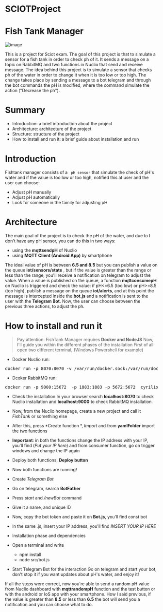 # SCIOTProject

# Fish Tank Manager
![image](https://user-images.githubusercontent.com/55912466/120684174-ad854000-c49e-11eb-8771-991297893ec6.png)

This is a project for Sciot exam. 
The goal of this project is that to simulate a sensor  for a fish tank in order to check ph of it. It sends a message on a topic on RabbitMQ and two functions in Nuclio that send and receive message. The idea behind this project is to simulate a sensor that checks ph of the water in order to change it when it is too low or too high. The change takes place by sending a message to a bot telegram and through the bot commands the pH is modified, where the command simulate the action ("Decrease the ph").

# Summary

+ Introduction: a brief introduction about the project
+ Architecture: architecture of the project
+ Structure: structure of the project
+ How to install and run it: a brief guide about installation and run

# Introduction
Fishtank manager consists of a <code> pH sensor</code> that simulate the check of pH's water and if the value is too low or too high, notified this at user and the user can choose:
+ Adjust pH manually
+ Adjust pH automatically
+ Look for someone in the family for adjusting pH

# Architecture
The main goal of the project is to check the pH of the water, and due to I don't have any pH sensor, you can do this in two ways:
+ using the **mqttsendpH** of Nuclio
+ using **MQTT Client (Android App)** by smartphone

The ideal value of pH is between **6.5 and 8.5** but you can publish a value on the queue **iot/sensors/state** , but if the value is greater than the range or less than the range, you'll receive a notification on telegram to adjust the value. When a value is published on the queue, a function **mqttconsumepH** on Nuclio is triggered and check the value: if pH<=6.5 (too low) or pH>=8.5 (too high), publish a message on the queue **iot/alerts**, and at this point the message is intercepted inside the **bot.js** and a notification is sent to the user with the **Telegram Bot**.
Now, the user can choose between the previous three actions, to adjust the ph.

# How to install and run it
> Pay attention: FishTank Manager requires **Docker and NodeJS**
Now, I'll guide you within the different phases of the installation
First of all open two different terminal, (Windows Powershell for example)
+ Docker Nuclio run:

<pre>docker run -p 8070:8070 -v /var/run/docker.sock:/var/run/docker.sock -v /tmp:/tmp nuclio/dashboard:stable-amd64</pre>
+ Dcoker RabbitMQ run:
 
<pre>docker run -p 9000:15672  -p 1883:1883 -p 5672:5672  cyrilix/rabbitmq-mqtt</pre>

+ Check the installation
In your browser search **localhost:8070** to check Nuclio installation and **localhost:9000** to check RabbitMQ installation.
+ Now, from the Nuclio homepage, create a new project and call it *FishTank* or something else
+ After this, press *Create function *, *Import* and from **yamlFolder** import the two functions
+ **Important**: in both the functions change the IP address with your IP, you'll find (*Put your IP here*) and from consumer function, go on trigger windows and change the IP again
+ Deploy both functions, **Deploy button** 
+ Now both functions are running!

+ Create *Telegram Bot*
+ Go on telegram, search **BotFather**
+ Press *start* and */newBot* command
+ Give it a name, and unique ID
+ Now, copy the bot token and paste it on **Bot.js**, you'll find const bot 
+ In the same .js, insert your IP address, you'll find *INSERT YOUR IP HERE*

+ Installation phase and dependencies
+ Open a terminal and write 
  + npm install
  + node src/bot.js

+ Start Telegram Bot for the interaction
Go on telegram and start your bot, don't stop it if you want updates about pH's water, and enjoy it!

If all the steps were correct, now you're able to send a random pH value from Nuclio dashboard with **mqttrandompH** function and the test button or with the android or IoS app with your smartphone. How I said previous, if the value is greater than **8.5** or less than **6.5** the bot will send you a notification and you can choose what to do.
